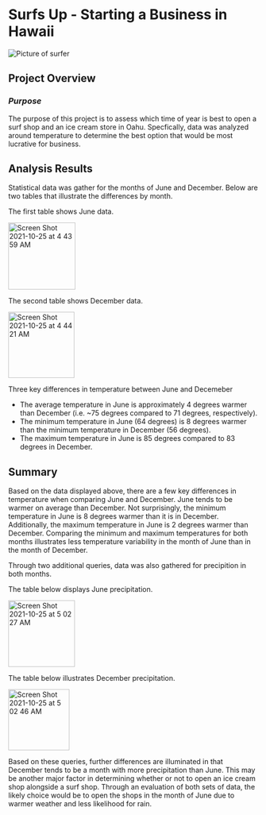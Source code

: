 # Surfs Up - Starting a Business in Hawaii

![Picture of surfer](https://img.redbull.com/images/c_limit,w_1500,h_1000,f_auto,q_auto/redbullcom/2020/5/1/mqgjwevxveuc6fcqvdfc/carissa-moore-waves)

## **Project Overview**

### ***Purpose***
The purpose of this project is to assess which time of year is best to open a surf shop and an ice cream store in Oahu. Specfically, data was analyzed around temperature to determine the best option that would be most lucrative for business.

## **Analysis Results**

Statistical data was gather for the months of June and December. Below are two tables that illustrate the differences by month.

The first table shows June data.

<img width="135" alt="Screen Shot 2021-10-25 at 4 43 59 AM" src="https://user-images.githubusercontent.com/87885677/138682131-57daee0e-26bb-4f5d-958b-235de591bfeb.png">

The second table shows December data.

<img width="133" alt="Screen Shot 2021-10-25 at 4 44 21 AM" src="https://user-images.githubusercontent.com/87885677/138682195-be87657d-5516-496b-a115-e7400f868ded.png">

Three key differences in temperature between June and Decemeber
* The average temperature in June is approximately 4 degrees warmer than December (i.e. ~75 degrees compared to 71 degrees, respectively).
* The minimum temperature in June (64 degrees) is 8 degrees warmer than the minimum temperature in December (56 degrees). 
* The maximum temperature in June is 85 degrees compared to 83 degrees in December.

## **Summary**

Based on the data displayed above, there are a few key differences in temperature when comparing June and December. June tends to be warmer on average than December. Not surprisingly, the minimum temperature in June is 8 degrees warmer than it is in December. Additionally, the maximum temperature in June is 2 degrees warmer than December. Comparing the minimum and maximum temperatures for both months illustrates less temperature variability in the month of June than in the month of December. 

Through two additional queries, data was also gathered for precipition in both months. 

The table below displays June precipitation.

<img width="134" alt="Screen Shot 2021-10-25 at 5 02 27 AM" src="https://user-images.githubusercontent.com/87885677/138684433-55382379-6844-4d45-848a-270d11314991.png">

The table below illustrates December precipitation.

<img width="123" alt="Screen Shot 2021-10-25 at 5 02 46 AM" src="https://user-images.githubusercontent.com/87885677/138684468-85c16e62-3077-4266-92cf-61b00c86a7f4.png">

Based on these queries, further differences are illuminated in that December tends to be a month with more precipitation than June. This may be another major factor in determining whether or not to open an ice cream shop alongside a surf shop. Through an evaluation of both sets of data, the likely choice would be to open the shops in the month of June due to warmer weather and less likelihood for rain.
